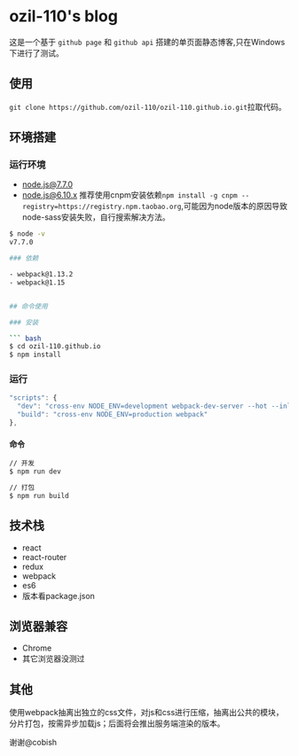 # ozil-110's blog

这是一个基于 ``github page`` 和 ``github api`` 搭建的单页面静态博客,只在Windows下进行了测试。

## 使用

``git clone https://github.com/ozil-110/ozil-110.github.io.git``拉取代码。

## 环境搭建

### 运行环境

- [node.js@7.7.0](https://nodejs.org)
- node.js@6.10.x
推荐使用cnpm安装依赖``npm install -g cnpm --registry=https://registry.npm.taobao.org``,可能因为node版本的原因导致node-sass安装失败，自行搜索解决方法。

```bash
$ node -v
v7.7.0

### 依赖

- webpack@1.13.2
- webpack@1.15


## 命令使用

### 安装

``` bash
$ cd ozil-110.github.io
$ npm install
```

### 运行

``` js
"scripts": {
  "dev": "cross-env NODE_ENV=development webpack-dev-server --hot --inline",
  "build": "cross-env NODE_ENV=production webpack"
},
```

#### 命令

``` bash
// 开发
$ npm run dev

// 打包
$ npm run build
```

## 技术栈

- react
- react-router
- redux
- webpack
- es6
- 版本看package.json

## 浏览器兼容

- Chrome
- 其它浏览器没测过

## 其他

使用webpack抽离出独立的css文件，对js和css进行压缩，抽离出公共的模块，分片打包，按需异步加载js；后面将会推出服务端渲染的版本。

谢谢@cobish
